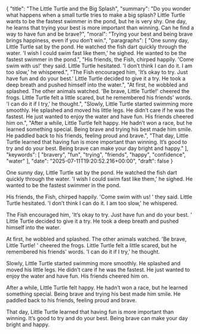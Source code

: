 {
  "title": "The Little Turtle and the Big Splash",
  "summary": "Do you wonder what happens when a small turtle tries to make a big splash? Little Turtle wants to be the fastest swimmer in the pond, but he is very shy. One day, he learns that trying your best is more important than winning. Can he find a way to have fun and be brave?",
  "moral": "Trying your best and being brave brings happiness, even if you don’t win.",
  "paragraphs": [
    "One sunny day, Little Turtle sat by the pond. He watched the fish dart quickly through the water. 'I wish I could swim fast like them,' he sighed. He wanted to be the fastest swimmer in the pond.",
    "His friends, the Fish, chirped happily. 'Come swim with us!' they said. Little Turtle hesitated. 'I don’t think I can do it. I am too slow,' he whispered.",
    "The Fish encouraged him, 'It’s okay to try. Just have fun and do your best.' Little Turtle decided to give it a try. He took a deep breath and pushed himself into the water.",
    "At first, he wobbled and splashed. The other animals watched. 'Be brave, Little Turtle!' cheered the frogs. Little Turtle felt a little scared, but he remembered his friends' words. 'I can do it if I try,' he thought.",
    "Slowly, Little Turtle started swimming more smoothly. He splashed and moved his little legs. He didn’t care if he was the fastest. He just wanted to enjoy the water and have fun. His friends cheered him on.",
    "After a while, Little Turtle felt happy. He hadn’t won a race, but he learned something special. Being brave and trying his best made him smile. He paddled back to his friends, feeling proud and brave.",
    "That day, Little Turtle learned that having fun is more important than winning. It’s good to try and do your best. Being brave can make your day bright and happy."
  ],
  "keywords": [
    "bravery",
    "fun",
    "trying",
    "friends",
    "happy",
    "confidence",
    "water"
  ],
  "date": "2025-07-11T19:20:52.216+00:00",
  "draft": false
}

One sunny day, Little Turtle sat by the pond.
 He watched the fish dart quickly through the water.
 'I wish I could swim fast like them,' he sighed.
 He wanted to be the fastest swimmer in the pond.

His friends, the Fish, chirped happily.
 'Come swim with us!
' they said.
 Little Turtle hesitated.
 'I don’t think I can do it.
 I am too slow,' he whispered.

The Fish encouraged him, 'It’s okay to try.
 Just have fun and do your best.
' Little Turtle decided to give it a try.
 He took a deep breath and pushed himself into the water.

At first, he wobbled and splashed.
 The other animals watched.
 'Be brave, Little Turtle!
' cheered the frogs.
 Little Turtle felt a little scared, but he remembered his friends' words.
 'I can do it if I try,' he thought.

Slowly, Little Turtle started swimming more smoothly.
 He splashed and moved his little legs.
 He didn’t care if he was the fastest.
 He just wanted to enjoy the water and have fun.
 His friends cheered him on.

After a while, Little Turtle felt happy.
 He hadn’t won a race, but he learned something special.
 Being brave and trying his best made him smile.
 He paddled back to his friends, feeling proud and brave.

That day, Little Turtle learned that having fun is more important than winning.
 It’s good to try and do your best.
 Being brave can make your day bright and happy.